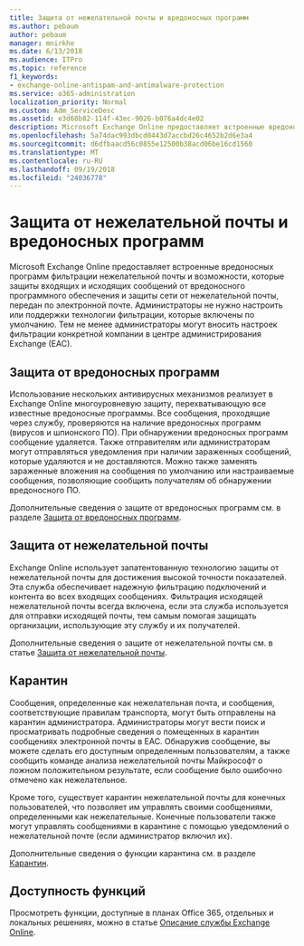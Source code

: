 ```yaml
---
title: Защита от нежелательной почты и вредоносных программ
ms.author: pebaum
author: pebaum
manager: mnirkhe
ms.date: 6/13/2018
ms.audience: ITPro
ms.topic: reference
f1_keywords:
- exchange-online-antispam-and-antimalware-protection
ms.service: o365-administration
localization_priority: Normal
ms.custom: Adm_ServiceDesc
ms.assetid: e3d68b82-114f-43ec-9026-b076a4dc4e02
description: Microsoft Exchange Online предоставляет встроенные вредоносных программ фильтрации нежелательной почты и возможности, которые защиты входящих и исходящих сообщений от вредоносного программного обеспечения и защиты сети от нежелательной почты, передан по электронной почте. Администраторы не нужно настроить или поддержки технологии фильтрации, которые включены по умолчанию. Тем не менее администраторы могут вносить настроек фильтрации конкретной компании в центре администрирования Exchange (EAC).
ms.openlocfilehash: 5a74dac993dbcd0443d7accbd26c4652b2d6e3a4
ms.sourcegitcommit: d6dfbaacd56c0855e12500b38acd06be16cd1560
ms.translationtype: MT
ms.contentlocale: ru-RU
ms.lasthandoff: 09/19/2018
ms.locfileid: "24036778"
---
```

# <a name="anti-spam-and-anti-malware-protection"></a>Защита от нежелательной почты и вредоносных программ

Microsoft Exchange Online предоставляет встроенные вредоносных программ фильтрации нежелательной почты и возможности, которые защиты входящих и исходящих сообщений от вредоносного программного обеспечения и защиты сети от нежелательной почты, передан по электронной почте. Администраторы не нужно настроить или поддержки технологии фильтрации, которые включены по умолчанию. Тем не менее администраторы могут вносить настроек фильтрации конкретной компании в центре администрирования Exchange (EAC).
  
## <a name="anti-malware-protection"></a>Защита от вредоносных программ

Использование нескольких антивирусных механизмов реализует в Exchange Online многоуровневую защиту, перехватывающую все известные вредоносные программы. Все сообщения, проходящие через службу, проверяются на наличие вредоносных программ (вирусов и шпионского ПО). При обнаружении вредоносных программ сообщение удаляется. Также отправителям или администраторам могут отправляться уведомления при наличии зараженных сообщений, которые удаляются и не доставляются. Можно также заменять зараженные вложения на сообщения по умолчанию или настраиваемые сообщения, позволяющие сообщить получателям об обнаружении вредоносного ПО.
  
Дополнительные сведения о защите от вредоносных программ см. в разделе [Защита от вредоносных программ](https://go.microsoft.com/fwlink/p/?LinkId=271753).
  
## <a name="anti-spam-protection"></a>Защита от нежелательной почты

Exchange Online использует запатентованную технологию защиты от нежелательной почты для достижения высокой точности показателей. Эта служба обеспечивает надежную фильтрацию подключений и контента во всех входящих сообщениях. Фильтрация исходящей нежелательной почты всегда включена, если эта служба используется для отправки исходящей почты, тем самым помогая защищать организации, использующие эту службу и их получателей.
  
Дополнительные сведения о защите от нежелательной почты см. в статье [Защита от нежелательной почты](https://support.office.com/en-us/article/Office-365-Email-Anti-Spam-Protection-6a601501-a6a8-4559-b2e7-56b59c96a586?ui=en-US&amp;rs=en-US&amp;ad=US).
  
## <a name="quarantine"></a>Карантин

Сообщения, определенные как нежелательная почта, и сообщения, соответствующие правилам транспорта, могут быть отправлены на карантин администратора. Администраторы могут вести поиск и просматривать подробные сведения о помещенных в карантин сообщениях электронной почты в EAC. Обнаружив сообщение, вы можете сделать его доступным определенным пользователям, а также сообщить команде анализа нежелательной почты Майкрософт о ложном положительном результате, если сообщение было ошибочно отмечено как нежелательное.
  
Кроме того, существует карантин нежелательной почты для конечных пользователей, что позволяет им управлять своими сообщениями, определенными как нежелательные. Конечные пользователи также могут управлять сообщениями в карантине с помощью уведомлений о нежелательной почте (если администратор включил их).
  
Дополнительные сведения о функции карантина см. в разделе [Карантин](https://go.microsoft.com/fwlink/p/?LinkId=271755).
  
## <a name="feature-availability"></a>Доступность функций

Просмотреть функции, доступные в планах Office 365, отдельных и локальных решениях, можно в статье [Описание службы Exchange Online](exchange-online-service-description.md).
  

